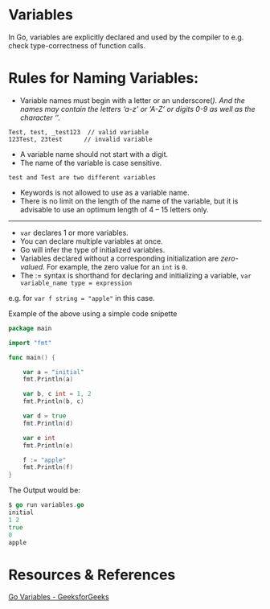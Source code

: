 # Variables

In Go, variables are explicitly declared and used by the compiler to e.g. check type-correctness of function calls.

# Rules for Naming Variables:

- Variable names must begin with a letter or an underscore(_).
  And the names may contain the letters ‘a-z’ or ’A-Z’ or digits 0-9 as well as the character ‘_’.

```
Test, test, _test123  // valid variable
123Test, 23test      // invalid variable
```

- A variable name should not start with a digit.
- The name of the variable is case sensitive.

`test and Test are two different variables`

- Keywords is not allowed to use as a variable name.
- There is no limit on the length of the name of the variable, but it is advisable to use an optimum length of 4 – 15 letters only.

---

- `var` declares 1 or more variables.
- You can declare multiple variables at once.
- Go will infer the type of initialized variables.
- Variables declared without a corresponding initialization are _zero-valued_. For example, the zero value for an `int` is `0`.
- The := syntax is shorthand for declaring and initializing a variable, `var variable_name type = expression`

e.g. for
`var f string = "apple"` in this case.

Example of the above using a simple code snipette

```go
package main

import "fmt"

func main() {

    var a = "initial"
    fmt.Println(a)

    var b, c int = 1, 2
    fmt.Println(b, c)

    var d = true
    fmt.Println(d)

    var e int
    fmt.Println(e)

    f := "apple"
    fmt.Println(f)
}
```

The Output would be:

```go
$ go run variables.go
initial
1 2
true
0
apple
```

# Resources & References

[Go Variables - GeeksforGeeks](https://www.geeksforgeeks.org/go-variables/)
